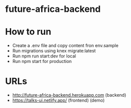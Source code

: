 # future-africa-backend

# How to run

- Create a .env file and copy content fron env.sample
- Run migrations using knex migrate:latest
- Run npm run start:dev for local
- Run npm start for production

# URLs

- http://future-africa-backend.herokuapp.com (backend)
- https://talks-ui.netlify.app/ (frontend) (demo)
